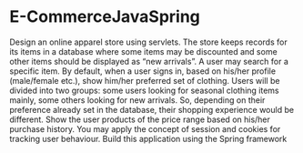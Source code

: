 # E-CommerceJavaSpring

Design an online apparel store using servlets. The store keeps records for its items in a database where
some items may be discounted and some other items should be displayed as “new arrivals”. A user may
search for a specific item. By default, when a user signs in, based on his/her profile (male/female etc.),
show him/her preferred set of clothing. Users will be divided into two groups: some users looking for
seasonal clothing items mainly, some others looking for new arrivals. So, depending on their preference
already set in the database, their shopping experience would be different. Show the user products of the
price range based on his/her purchase history.
You may apply the concept of session and cookies for tracking user behaviour. Build this application using
the Spring framework
